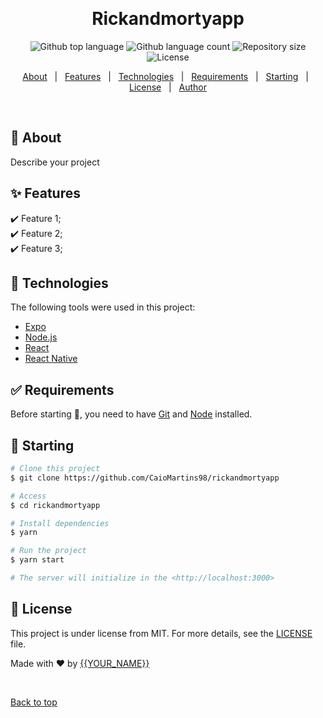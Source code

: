 <div align="center" id="top"> 
  <!-- <img src="src/assets/PostItAnimation.gif" alt="Rickandmortyapp" /> -->

&#xa0;

  <!-- <a href="https://rickandmortyapp.netlify.app">Demo</a> -->
</div>

<h1 align="center">Rickandmortyapp</h1>

<p align="center">
  <img alt="Github top language" src="https://img.shields.io/github/languages/top/CaioMartins98/rickandmortyapp?color=56BEB8">

  <img alt="Github language count" src="https://img.shields.io/github/languages/count/CaioMartins98/rickandmortyapp?color=56BEB8">

  <img alt="Repository size" src="https://img.shields.io/github/repo-size/CaioMartins98/rickandmortyapp?color=56BEB8">

  <img alt="License" src="https://img.shields.io/github/license/CaioMartins98/rickandmortyapp?color=56BEB8">

  <!-- <img alt="Github issues" src="https://img.shields.io/github/issues/CaioMartins98/rickandmortyapp?color=56BEB8" /> -->

  <!-- <img alt="Github forks" src="https://img.shields.io/github/forks/CaioMartins98/rickandmortyapp?color=56BEB8" /> -->

  <!-- <img alt="Github stars" src="https://img.shields.io/github/stars/CaioMartins98/rickandmortyapp?color=56BEB8" /> -->
</p>

<!-- Status -->

<!-- <h4 align="center">
	🚧  Rickandmortyapp 🚀 Under construction...  🚧
</h4>

<hr> -->

<p align="center">
  <a href="#dart-about">About</a> &#xa0; | &#xa0; 
  <a href="#sparkles-features">Features</a> &#xa0; | &#xa0;
  <a href="#rocket-technologies">Technologies</a> &#xa0; | &#xa0;
  <a href="#white_check_mark-requirements">Requirements</a> &#xa0; | &#xa0;
  <a href="#checkered_flag-starting">Starting</a> &#xa0; | &#xa0;
  <a href="#memo-license">License</a> &#xa0; | &#xa0;
  <a href="https://github.com/CaioMartins98" target="_blank">Author</a>
</p>

<br>

## :dart: About

Describe your project

## :sparkles: Features

:heavy_check_mark: Feature 1;\
:heavy_check_mark: Feature 2;\
:heavy_check_mark: Feature 3;

## :rocket: Technologies

The following tools were used in this project:

- [Expo](https://expo.io/)
- [Node.js](https://nodejs.org/en/)
- [React](https://pt-br.reactjs.org/)
- [React Native](https://reactnative.dev/)

## :white_check_mark: Requirements

Before starting :checkered_flag:, you need to have [Git](https://git-scm.com) and [Node](https://nodejs.org/en/) installed.

## :checkered_flag: Starting

```bash
# Clone this project
$ git clone https://github.com/CaioMartins98/rickandmortyapp

# Access
$ cd rickandmortyapp

# Install dependencies
$ yarn

# Run the project
$ yarn start

# The server will initialize in the <http://localhost:3000>
```

## :memo: License

This project is under license from MIT. For more details, see the [LICENSE](LICENSE.md) file.

Made with :heart: by <a href="https://github.com/CaioMartins98" target="_blank">{{YOUR_NAME}}</a>

&#xa0;

<a href="#top">Back to top</a>
